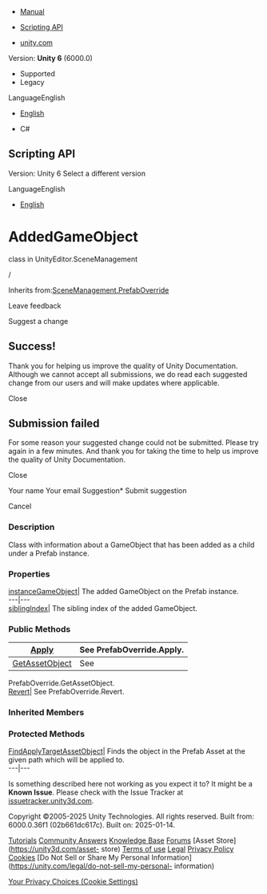 [ ]()

  * [Manual](../Manual/index.html)
  * [Scripting API](../ScriptReference/index.html)

  * [unity.com](https://unity.com/)

Version: **Unity 6** (6000.0)

  * Supported
  * Legacy

LanguageEnglish

  * [English]()

  * C#

[ ](https://docs.unity3d.com)

## Scripting API

Version: Unity 6 Select a different version

LanguageEnglish

  * [English]()

# AddedGameObject

class in UnityEditor.SceneManagement

/

Inherits
from:[SceneManagement.PrefabOverride](SceneManagement.PrefabOverride.html)

Leave feedback

Suggest a change

## Success!

Thank you for helping us improve the quality of Unity Documentation. Although
we cannot accept all submissions, we do read each suggested change from our
users and will make updates where applicable.

Close

## Submission failed

For some reason your suggested change could not be submitted. Please <a>try
again</a> in a few minutes. And thank you for taking the time to help us
improve the quality of Unity Documentation.

Close

Your name Your email Suggestion* Submit suggestion

Cancel

[ ]()

### Description

Class with information about a GameObject that has been added as a child under
a Prefab instance.

### Properties

[instanceGameObject](SceneManagement.AddedGameObject-instanceGameObject.html)|
The added GameObject on the Prefab instance.  
---|---  
[siblingIndex](SceneManagement.AddedGameObject-siblingIndex.html)| The sibling
index of the added GameObject.  
  
### Public Methods

[Apply](SceneManagement.AddedGameObject.Apply.html)| See PrefabOverride.Apply.  
---|---  
[GetAssetObject](SceneManagement.AddedGameObject.GetAssetObject.html)| See
PrefabOverride.GetAssetObject.  
[Revert](SceneManagement.AddedGameObject.Revert.html)| See
PrefabOverride.Revert.  
  
### Inherited Members

### Protected Methods

[FindApplyTargetAssetObject](SceneManagement.PrefabOverride.FindApplyTargetAssetObject.html)|
Finds the object in the Prefab Asset at the given path which will be applied
to.  
---|---  
  
Is something described here not working as you expect it to? It might be a
**Known Issue**. Please check with the Issue Tracker at
[issuetracker.unity3d.com](https://issuetracker.unity3d.com).

Copyright ©2005-2025 Unity Technologies. All rights reserved. Built from:
6000.0.36f1 (02b661dc617c). Built on: 2025-01-14.

[Tutorials](https://unity3d.com/learn) [Community
Answers](https://answers.unity3d.com) [Knowledge
Base](https://support.unity3d.com/hc/en-us)
[Forums](https://forum.unity3d.com) [Asset Store](https://unity3d.com/asset-
store) [Terms of use](https://docs.unity3d.com/Manual/TermsOfUse.html)
[Legal](https://unity.com/legal) [Privacy
Policy](https://unity.com/legal/privacy-policy)
[Cookies](https://unity.com/legal/cookie-policy) [Do Not Sell or Share My
Personal Information](https://unity.com/legal/do-not-sell-my-personal-
information)

[Your Privacy Choices (Cookie Settings)](javascript:void\(0\);)

